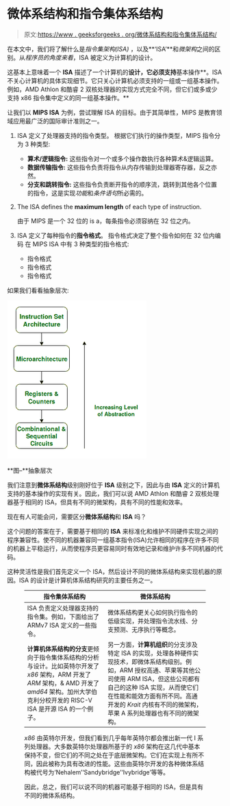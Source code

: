 # 微体系结构和指令集体系结构

> 原文:[https://www . geeksforgeeks . org/微体系结构和指令集体系结构/](https://www.geeksforgeeks.org/microarchitecture-and-instruction-set-architecture/)

在本文中，我们将了解什么是*指令集架构(ISA)* ，以及**‘ISA’**和*微架构*之间的区别。从*程序员的角度来看*，ISA 被定义为计算机的设计。

这基本上意味着一个 **ISA** 描述了一个计算机的**设计，它必须支持**基本操作**。ISA 不关心计算机的具体实现细节。它只关心计算机必须支持的一组或一组基本操作。例如，AMD Athlon 和酷睿 2 双核处理器的实现方式完全不同，但它们或多或少支持 x86 指令集中定义的同一组基本操作。**

让我们以 **MIPS ISA** 为例，尝试理解 ISA 的目标。由于其简单性，MIPS 是教育领域应用最广泛的国际审计准则之一。

1.  ISA 定义了处理器支持的指令类型。
    根据它们执行的操作类型，MIPS 指令分为 3 种类型:
    *   **算术/逻辑指令:**
        这些指令对一个或多个操作数执行各种算术&逻辑运算。
    *   **数据传输指令:**
        这些指令负责将指令从内存传输到处理器寄存器，反之亦然。
    *   **分支和跳转指令:**
        这些指令负责断开指令的顺序流，跳转到其他各个位置的指令，这是实现*功能*和*条件语句*所必需的。

2.  The ISA defines the **maximum length** of each type of instruction. 

    由于 MIPS 是一个 32 位的 is a，每条指令必须容纳在 32 位之内。

3.  ISA 定义了每种指令的**指令格式**。
    指令格式决定了整个指令如何在 32 位内编码
    在 MIPS ISA 中有 3 种类型的指令格式:
    *   指令格式
    *   指令格式
    *   指令格式

如果我们看看抽象层次:

![](img/2e9cb0bb1be3b135048b5b1b170d4d94.png)

**图–**抽象层次

我们注意到**微体系结构**级别刚好位于 **ISA** 级别之下，因此与由 **ISA** 定义的计算机支持的基本操作的实现有关。因此，我们可以说 AMD Athlon 和酷睿 2 双核处理器基于相同的 ISA，但具有不同的微架构，具有不同的性能和效率。

现在有人可能会问，需要区分**微体系结构**和 **ISA** 吗？

这个问题的答案在于，需要基于相同的 **ISA** 来标准化和维护不同硬件实现之间的程序兼容性。使不同的机器兼容同一组基本指令(ISA)允许相同的程序在许多不同的机器上平稳运行，从而使程序员更容易同时有效地记录和维护许多不同机器的代码。

这种灵活性是我们首先定义一个 ISA，然后设计不同的微体系结构来实现机器的原因。ISA 的设计是计算机体系结构研究的主要任务之一。

<figure class="table">

| 指令集体系结构 | 微体系结构 |
| --- | --- |
| ISA 负责定义处理器支持的指令集。例如，下面给出了 ARMv7 ISA 定义的一些指令。 | 微体系结构更关心如何执行指令的低级实现，并处理指令流水线、分支预测、无序执行等概念。 |
| **计算机体系结构的分支**更倾向于指令集体系结构的分析与设计。比如英特尔开发了 *x86* 架构，ARM 开发了 *ARM* 架构，& AMD 开发了 *amd64* 架构。加州大学伯克利分校开发的 RISC-V ISA 是开源 ISA 的一个例子。 | 另一方面，**计算机组织**的分支涉及特定 ISA 的实现，处理各种硬件实现技术，即微体系结构级别。例如，ARM 授权高通、苹果等其他公司使用 ARM ISA，但这些公司都有自己的这种 ISA 实现，从而使它们在性能和能效方面有所不同。高通开发的 *Krait* 内核有不同的微架构，苹果 A 系列处理器也有不同的微架构。 |

*x86* 由英特尔开发，但我们看到几乎每年英特尔都会推出新一代 I 系列处理器。大多数英特尔处理器所基于的 *x86* 架构在这几代中基本保持不变，但它们的不同之处在于底层微架构。它们在实现上有所不同，因此被称为具有改进的性能。这些由英特尔开发的各种微体系结构被代号为‘Nehalem’‘Sandybridge’‘Ivybridge’等等。

因此，总之，我们可以说不同的机器可能基于相同的 ISA，但是具有不同的微体系结构。

</figure>
